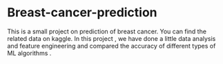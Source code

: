 # Breast-cancer-prediction
This is a small project on prediction of breast cancer.
You can find the related data on kaggle.
In this project , we have done a little data analysis and feature engineering and compared the accuracy of different types of ML algorithms .
